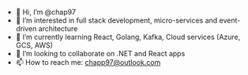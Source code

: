 - 👋 Hi, I’m @chap97
- 👀 I’m interested in full stack development, micro-services and event-driven architecture
- 🌱 I’m currently learning React, Golang, Kafka, Cloud services (Azure, GCS, AWS)
- 💞️ I’m looking to collaborate on .NET and React apps
- 📫 How to reach me: chapp97@outlook.com
